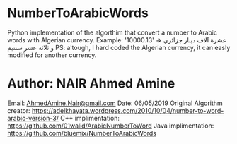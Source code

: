 # NumberToArabicWords
Python implementation of the algorthim that convert a number to Arabic words with Algerian currency.
Example: '10000.13' => عشرة آلاف دينار جزائري و ثلاثة عشر سنتيم
PS: altough, I hard coded the Algerian currency, it can easly modified for another currency.


# Author: NAIR Ahmed Amine
Email: AhmedAmine.Nair@gmail.com
Date: 06/05/2019
Original Algorithm creator: https://adelkhayata.wordpress.com/2010/10/04/number-to-word-arabic-version-3/
C++ implimentation: https://github.com/01walid/ArabicNumberToWord
Java implimentation: https://github.com/bluemix/NumberToArabicWords
